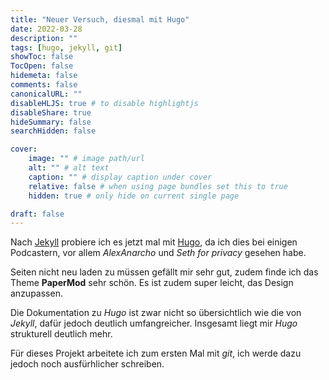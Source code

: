 ```yaml
---
title: "Neuer Versuch, diesmal mit Hugo"
date: 2022-03-28
description: ""
tags: [hugo, jekyll, git]
showToc: false
TocOpen: false
hidemeta: false
comments: false
canonicalURL: ""
disableHLJS: true # to disable highlightjs
disableShare: true
hideSummary: false
searchHidden: false

cover:
    image: "" # image path/url
    alt: "" # alt text
    caption: "" # display caption under cover
    relative: false # when using page bundles set this to true
    hidden: true # only hide on current single page

draft: false
---
```

Nach [Jekyll](https://jekyllrb.com/) probiere ich es jetzt mal mit [Hugo](https://gohugo.io/), da ich dies bei einigen Podcastern, vor allem *AlexAnarcho* und *Seth for privacy* gesehen habe.

Seiten nicht neu laden zu müssen gefällt mir sehr gut, zudem finde ich das Theme **PaperMod** sehr schön.
Es ist zudem super leicht, das Design anzupassen.

Die Dokumentation zu *Hugo* ist zwar nicht so übersichtlich wie die von *Jekyll*, dafür jedoch deutlich umfangreicher. Insgesamt liegt mir *Hugo* strukturell deutlich mehr.

Für dieses Projekt arbeitete ich zum ersten Mal mit *git*, ich werde dazu jedoch noch ausfürhlicher schreiben.
